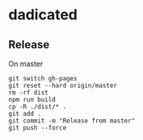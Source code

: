 # dadicated

## Release

On master

```
git switch gh-pages
git reset --hard origin/master
rm -rf dist
npm run build
cp -R ./dist/* .
git add .
git commit -m "Release from master"
git push --force
```

